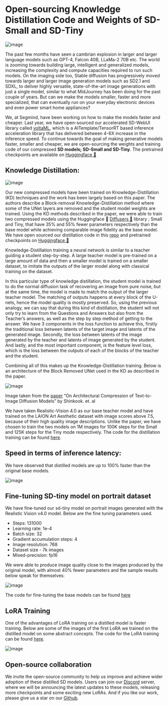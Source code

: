 # Open-sourcing Knowledge Distillation Code and Weights of SD-Small and SD-Tiny

![image](assets/distill_sd/Picture1.png)


The past few months have seen a cambrian explosion in larger and larger language models such as GPT-4, Falcon 40B, LLaMa-2 70B etc. The world is zooming towards building large, intelligent and generalized models, increasing the complexity and compute capacities required to run such models. On the imaging side too, Stable diffusion has progressively moved towards larger and larger image generation models such as SD2.1 and SDXL, to deliver highly versatile, state-of-the-art image generations with just a single model, similar to what MidJourney has been doing for the past couple of years. But can we make the models smaller, faster and more specialized, that can eventually run on your everyday electronic devices and even power smart home appliances?

We, at Segmind, have been working on how to make the models faster and cheaper. Last year, we have open-sourced our accelerated SD-WebUI library called [voltaML](https://github.com/VoltaML/voltaML-fast-stable-diffusion), which is a AITemplate/TensorRT based inference acceleration library that has delivered between 4-6X increase in the inference speed. To continue towards the goal of making generative models faster, smaller and cheaper, we are open-sourcing the weights and training code of our compressed **SD models; SD-Small and SD-Tiny**. The pretrained checkpoints are available on [Huggingface 🤗](https://huggingface.co/segmind)

## Knowledge Distillation:

![image](assets/distill_sd/Picture2.png)

Our new compressed models have been trained on Knowledge-Distillation (KD) techniques and the work has been largely based on this paper. The authors describe a Block-removal Knowledge-Distillation method where some of the UNet layers are removed and the student model weights are trained. Using the KD methods described in the paper, we were able to train two compressed models using the Huggingface 🤗 [Diffusers 🧨](https://github.com/huggingface/diffusers) library ; Small and Tiny, that have 35% and 55% fewer parameters respectively than the base model while achieving comparable image fidelity as the base model. We have open sourced our distillation code in this [repo](https://github.com/segmind/distill-sd) and pretrained checkpoints on [Huggingface 🤗](https://huggingface.co/segmind)

Knowledge-Distillation training a neural network is similar to a teacher guiding a student step-by-step. A large teacher model is pre-trained on a large amount of data and then a smaller model is trained on a smaller dataset, to imitate the outputs of the larger model along with classical training on the dataset.

In this particular type of knowledge distillation, the student model is trained to do the normal diffusion task of recovering an image from pure noise, but at the same time, the model is made to match the output of the larger teacher model. The matching of outputs happens at every block of the U-nets, hence the model quality is mostly preserved. So, using the previous analogy, we can say that during this kind of distillation, the student will not only try to learn from the Questions and Answers but also from the Teacher’s answers, as well as the step by step method of getting to the answer. We have 3 components in the loss function to achieve this, firstly the traditional loss between latents of the target image and latents of the generated image. Secondly, the loss between latents of the image generated by the teacher and latents of image generated by the student. And lastly, and the most important component, is the feature level loss, which is the loss between the outputs of each of the blocks of the teacher and the student.

Combining all of this makes up the Knowledge-Distillation training. Below is an architecture of the Block Removed UNet used in the KD as described in the paper.

![image](assets/distill_sd/Picture3.png)

Image taken from the [paper](https://arxiv.org/pdf/2305.15798.pdf)  “On Architectural Compression of Text-to-Image Diffusion Models” by Shinkook. et. al


We have taken Realistic-Vision 4.0 as our base teacher model and have trained on the LAION Art Aesthetic dataset with image scores above 7.5, because of their high quality image descriptions. Unlike the paper, we have chosen to train the two models on 1M images for 100K steps for the Small and 125K steps for the Tiny mode respectively. The code for the distillation training can be found [here](https://github.com/segmind/distill-sd).

## Speed in terms of inference latency:

We have observed that distilled models are up to 100% faster than the original base models.

![image](assets/distill_sd/Picture4.png)

## Fine-tuning SD-tiny model on portrait dataset

We have fine-tuned our sd-tiny model on portrait images generated with the Realistic Vision v4.0 model. Below are the fine tuning parameters used.

- Steps: 131000
- Learning rate: 1e-4
- Batch size: 32
- Gradient accumulation steps: 4
- Image resolution: 768
- Dataset size - 7k images
- Mixed-precision: fp16

We were able to produce image quality close to the images produced by the original model, with almost 40% fewer parameters and the sample results below speak for themselves:

![image](assets/distill_sd/Picture5.png)

The code for fine-tuning the base models can be found [here](https://github.com/segmind/distill-sd/blob/master/checkpoint_training.py)

## LoRA Training

One of the advantages of LoRA training on a distilled model is faster training. Below are some of the images of the first LoRA we trained on the distilled model on some abstract concepts. The code for the LoRA training can be found [here](https://github.com/segmind/distill-sd/blob/master/lora_training.py).

![image](assets/distill_sd/Picture6.png)

## Open-source collaboration

We invite the open-source community to help us improve and achieve wider adoption of these distilled SD models. Users can join our [Discord](https://discord.gg/s6E6eHJk) server, where we will be announcing the latest updates to these models, releasing more checkpoints and some exciting new LoRAs. And if you like our work, please give us a star on our [Github](https://github.com/segmind/distill-sd).
